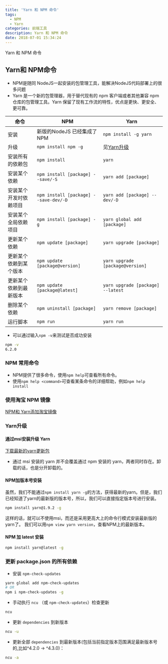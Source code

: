```yaml
---
title: 'Yarn 和 NPM 命令'
tags:
  - NPM
  - Yarn
categories: 前端工具
description: Yarn 和 NPM 命令
date: 2018-07-01 15:34:24
---
```


Yarn 和 NPM 命令

<!-- more -->
<!-- markdownlint-disable MD041 MD002-->

## Yarn和 NPM命令

- NPM是随同 NodeJS一起安装的包管理工具，能解决NodeJS代码部署上的很多问题
- Yarn 是一个新的包管理器，用于替代现有的 npm 客户端或者其他兼容 npm 仓库的包管理工具。Yarn 保留了现有工作流的特性，优点是更快、更安全、更可靠。

| 命令 | NPM | Yarn |
|---|---|---|
| 安装 | 新版的NodeJS 已经集成了NPM | `npm install -g yarn` |
| 升级 | `npm install npm -g` | 见[Yarn升级](#Yarn升级) |
| 安装所有的依赖包   | `npm install` | `yarn` |
| 安装某个依赖 | `npm install [package] --save/-S` | `yarn add [package]` |
| 安装某个开发时依赖项目 | `npm install [package] --save-dev/-D` | `yarn add [package] --dev/-D` |
| 安装某个全局依赖项目 | `npm install [package] -g` | `yarn global add [package]` |
| 更新某个依赖 | `npm update [package]` | `yarn upgrade [package]` |
| 更新某个依赖到某个版本 | `npm update [package@version]` | `yarn upgrade [package@version]` |
| 更新某个依赖到最新版本 | `npm update [package@latest]` | `yarn upgrade [package] --latest` |
| 删除某个依赖 | `npm uninstall [package]` | `yarn remove [package]` |
| 运行脚本 | `npm run` | `yarn run` |

- 可以通过输入`npm -v`来测试是否成功安装

```bash
npm -v
6.2.0
```

### NPM 常用命令

- NPM提供了很多命令，使用`npm help`可查看所有命令。
- 使用`npm help <command>`可查看某条命令的详细帮助，例如`npm help install`

### 使用淘宝 NPM 镜像

[NPM和 Yarn添加淘宝镜像](/2018/07/01/前端开发环境配置/#NPM和Yarn添加淘宝镜像)

### Yarn升级

#### 通过msi安装升级 Yarn

[下载最新的yarn更新包](https://yarnpkg.com/lang/zh-hans/docs/install/#windows-stable)

- 通过 msi 安装的 yarn 并不会覆盖通过 npm 安装的 yarn，两者同时存在。卸载的话，也是分开卸载的。

#### NPM加版本号安装

虽然，我们不能通过`npm install yarn -g`的方法，获得最新的yarn。但是，我们已经知道了yarn的最新版的版本号，所以，我们可以直接指定版本号进行安装。

```bash
npm install yarn@1.9.2 -g
```

这样的话，就可以不使用msi，而还是采用更高大上的命令行模式安装最新版的yarn了。
我们可以用`npm view yarn version`，查看NPM上的最新版本。

#### NPM 加 latest 安装

```bash
npm install yarn@latest -g
```

### 更新 package.json 的所有依赖

- 安装 `npm-check-updates`

```bash
yarn global add npm-check-updates
# OR
npm i npm-check-updates -g
```

- 手动执行 `ncu` （或 `npm-check-updates`）检查更新

```bash
ncu
```

- 更新 `dependencies` 到新版本

```bash
ncu -u
```

- 更新全部 `dependencies` 到最新版本(包括当前指定版本范围满足最新版本号的,比如^4.2.0 -> ^4.3.0)：

```bash
ncu -a
```
